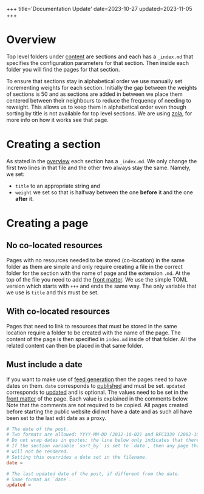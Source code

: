 +++
title='Documentation Update'
date=2023-10-27
updated=2023-11-05
+++

# Overview

Top level folders under [content](https://github.com/c-git/c-git.github.io/tree/main/content) are sections and each has a
`_index.md` that specifies the configuration parameters for that section.
Then inside each folder you will find the pages for that section.

To ensure that sections stay in alphabetical order we use manually set incrementing weights for each section.
Initially the gap between the weights of sections is 50 and as sections are added in between we place them centered between their neighbours to reduce the frequency of needing to reweight.
This allows us to keep them in alphabetical order even though sorting by title is not available for top level sections.
We are using [zola](@/misc/zola.md), for more info on how it works see that page.

# Creating a section

As stated in the [overview](#overview) each section has a `_index.md`.
We only change the first two lines in that file and the other two always stay the same.
Namely, we set:

- `title` to an appropriate string and
- `weight` we set so that is halfway between the one **before** it and the one **after** it.

# Creating a page

## No co-located resources

Pages with no resources needed to be stored (co-location) in the same folder as them are simple and only require creating a file in the correct folder for the section with the name of page and the extension `.md`.
At the top of the file you need to add the [front matter](https://www.getzola.org/documentation/content/page/#front-matter).
We use the simple TOML version which starts with `+++` and ends the same way.
The only variable that we use is `title` and this must be set.

## With co-located resources

Pages that need to link to resources that must be stored in the same location require a folder to be created with the name of the page.
The content of the page is then specified in `index.md` inside of that folder.
All the related content can then be placed in that same folder.

## Must include a date

If you want to make use of [feed generation](https://www.getzola.org/documentation/templates/feeds/) then the pages need to have dates on them.
`date` corresponds to [published](@/site-definitions.md#published) and must be set.
`updated` corresponds to [updated](@/site-definitions.md#updated) and is optional.
The values need to be set in the [front matter](https://www.getzola.org/documentation/content/page/#front-matter) of the page.
Each value is explained in the comments below.
Note that the comments are not required to be copied.
All pages created before starting the public website did not have a date and as such all have been set to the last edit date as a proxy.

```toml
# The date of the post.
# Two formats are allowed: YYYY-MM-DD (2012-10-02) and RFC3339 (2002-10-02T15:00:00Z).
# Do not wrap dates in quotes; the line below only indicates that there is no default date.
# If the section variable `sort_by` is set to `date`, then any page that lacks a `date`
# will not be rendered.
# Setting this overrides a date set in the filename.
date =

# The last updated date of the post, if different from the date.
# Same format as `date`.
updated =
```
